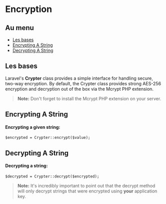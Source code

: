 # Encryption

## Au menu

- [Les bases](#the-basics)
- [Encrypting A String](#encrypt)
- [Decrypting A String](#decrypt)

<a name="the-basics"></a>
## Les bases

Laravel's **Crypter** class provides a simple interface for handling secure, two-way encryption. By default, the Crypter class provides strong AES-256 encryption and decryption out of the box via the Mcrypt PHP extension.

> **Note:** Don't forget to install the Mcrypt PHP extension on your server.

<a name="encrypt"></a>
## Encrypting A String

#### Encrypting a given string:

	$encrypted = Crypter::encrypt($value);

<a name="decrypt"></a>
## Decrypting A String

#### Decrypting a string:

	$decrypted = Crypter::decrypt($encrypted);

> **Note:** It's incredibly important to point out that the decrypt method will only decrypt strings that were encrypted using **your** application key.